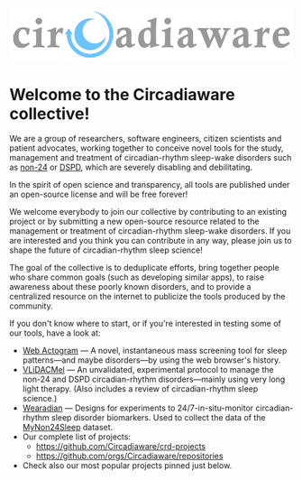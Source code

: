 ![](https://github.com/Circadiaware/circadiaware-design/raw/main/logo/circadiaware-text-logo6-font3-test2.png)

# Welcome to the Circadiaware collective!

We are a group of researchers, software engineers, citizen scientists and patient advocates, working together to conceive novel tools for the study, management and treatment of circadian-rhythm sleep-wake disorders such as [non-24](https://en.wikipedia.org/wiki/Non-24-hour_sleep%E2%80%93wake_disorder) or [DSPD](https://en.wikipedia.org/wiki/Delayed_sleep_phase_disorder), which are severely disabling and debilitating.

In the spirit of open science and transparency, all tools are published under an open-source license and will be free forever!

We welcome everybody to join our collective by contributing to an existing project or by submitting a new open-source resource related to the management or treatment of circadian-rhythm sleep-wake disorders. If you are interested and you think you can contribute in any way, please join us to shape the future of circadian-rhythm sleep science!

The goal of the collective is to deduplicate efforts, bring together people who share common goals (such as developing similar apps), to raise awareness about these poorly known disorders, and to provide a centralized resource on the internet to publicize the tools produced by the community.

If you don't know where to start, or if you're interested in testing some of our tools, have a look at:
* [Web Actogram](https://github.com/Circadiaware/webactogram) &mdash; A novel, instantaneous mass screening tool for sleep patterns&mdash;and maybe disorders&mdash;by using the web browser's history.
* [VLiDACMel](https://circadiaware.github.io/VLiDACMel-entrainment-therapy-non24/SleepNon24VLiDACMel.html) &mdash; An unvalidated, experimental protocol to manage the non-24 and DSPD circadian-rhythm disorders&mdash;mainly using very long light therapy. (Also includes a review of circadian-rhythm sleep science.)
* [Wearadian](https://circadiaware.github.io/wearadian/docs/Wearadian.html) &mdash; Designs for experiments to 24/7-in-situ-monitor circadian-rhythm sleep disorder biomarkers. Used to collect the data of the [MyNon24Sleep](https://figshare.com/projects/MyNon24_-_A_self-study_of_the_circadian_rhythm_and_its_altering_factors/101804) dataset.
* Our complete list of projects:
  * https://github.com/Circadiaware/crd-projects
  * https://github.com/orgs/Circadiaware/repositories
* Check also our most popular projects pinned just below.
